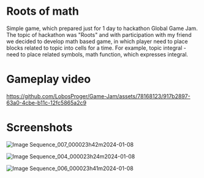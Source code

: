 # Roots of math

Simple game, which prepared just for 1 day to hackathon Global Game Jam. The topic of hackathon was "Roots" and with participation with my friend we decided to develop math based game, 
in which player need to place blocks related to topic into cells for a time. For example, topic integral - need to place related symbols, math function, which expresses integral.

# Gameplay video

https://github.com/LobosProger/Game-Jam/assets/78168123/917b2897-63a0-4cbe-b11c-12fc5865a2c9

# Screenshots

![Image Sequence_007_000023h42m2024-01-08](https://github.com/LobosProger/Game-Jam/assets/78168123/25389073-82b3-4efb-92b9-38a36715265a)

![Image Sequence_004_000023h24m2024-01-08](https://github.com/LobosProger/Game-Jam/assets/78168123/200b1dae-b593-469a-b878-3bb2d031ebef)

![Image Sequence_006_000023h41m2024-01-08](https://github.com/LobosProger/Game-Jam/assets/78168123/eb43f50d-cc58-4ee3-87db-aee0230bae86)
